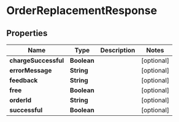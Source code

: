 
# OrderReplacementResponse

## Properties
Name | Type | Description | Notes
------------ | ------------- | ------------- | -------------
**chargeSuccessful** | **Boolean** |  |  [optional]
**errorMessage** | **String** |  |  [optional]
**feedback** | **String** |  |  [optional]
**free** | **Boolean** |  |  [optional]
**orderId** | **String** |  |  [optional]
**successful** | **Boolean** |  |  [optional]



